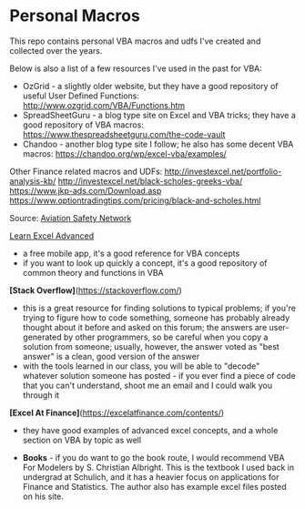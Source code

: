 # Personal Macros
This repo contains personal VBA macros and udfs I've created and collected over the years.

Below is also a list of a few resources I've used in the past for VBA:
- OzGrid - a slightly older website, but they have a good repository of useful User Defined Functions: http://www.ozgrid.com/VBA/Functions.htm
- SpreadSheetGuru - a blog type site on Excel and VBA tricks; they have a good repository of VBA macros: https://www.thespreadsheetguru.com/the-code-vault
- Chandoo - another blog type site I follow; he also has some decent VBA macros: https://chandoo.org/wp/excel-vba/examples/

Other Finance related macros and UDFs:
http://investexcel.net/portfolio-analysis-kb/
http://investexcel.net/black-scholes-greeks-vba/
https://www.jkp-ads.com/Download.asp
https://www.optiontradingtips.com/pricing/black-and-scholes.html


Source: [Aviation Safety Network](http://aviation-safety.net)

[Learn Excel Advanced](https://play.google.com/store/apps/details?id=tomtran.Learnexceladvance&hl=en)
- a free mobile app, it's a good reference for VBA concepts 
- if you want to look up quickly a concept, it's a good repository of common theory and functions in VBA

**[Stack Overflow]**(https://stackoverflow.com/)
- this is a great resource for finding solutions to typical problems; if you're trying to figure how to code something, someone has probably already thought about it before and asked on this forum; the answers are user-generated by other programmers, so be careful when you copy a solution from someone; usually, however, the answer voted as "best answer" is a clean, good version of the answer
- with the tools learned in our class, you will be able to "decode" whatever solution someone has posted - if you ever find a piece of code that you can't understand, shoot me an email and I could walk you through it

**[Excel At Finance]**(https://excelatfinance.com/contents/)
- they have good examples of advanced excel concepts, and a whole section on VBA by topic as well

- **Books** - if you do want to go the book route, I would recommend VBA For Modelers by S. Christian Albright. This is the textbook I used back in undergrad at Schulich, and it has a heavier focus on applications for Finance and Statistics. The author also has example excel files posted on his site.
